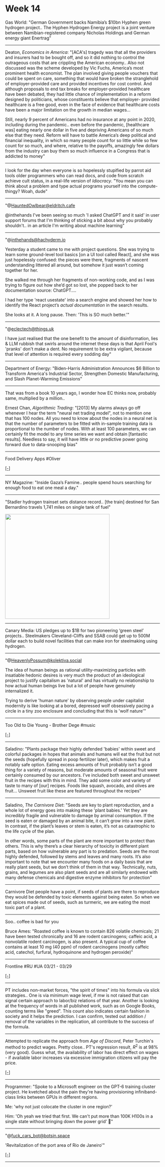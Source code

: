 # Week 14

Gas World: "German Government backs Namibia’s $10bn Hyphen green
hydrogen project.. The Hyphen Hydrogen Energy project is a joint
venture between Namibian-registered company Nicholas Holdings and
German energy giant Enertrag"

---

Deaton, *Economics in America*: "[ACA's] tragedy was that all the
providers and insurers had to be bought off, and so it did nothing to
control the outrageous costs that are crippling the American
economy.. Also not discussed was the scheme developed by Vic Fuchs,
America’s most prominent health economist. The plan involved giving
people vouchers that could be spent on care, something that would have
broken the stranglehold of employer-provided care and provided
incentives for cost control. And although proposals to end tax breaks
for employer-provided healthcare have been debated, they had little
chance of implementation in a reform designed by politicians, whose
constituents believe that employer- provided healthcare is a free
good, even in the face of evidence that healthcare costs have been a
major limitation on the growth in median wages...

Still, nearly 9 percent of Americans had no insurance at any point in
2020, including during the pandemic.. even before the pandemic,
[healthcare was] eating nearly one dollar in five and depriving
Americans of so much else that they need. Reform will have to battle
America’s deep political and financial inequality, in which so many
people count for so little while so few count for so much, and where,
relative to the payoffs, amazingly few dollars from the industry can
buy them so much influence in a Congress that is addicted to money"

---

I look for the day when everyone is so hopelessly stupified by parrot
aid tools older programmers who can read docs, and code from scratch
achieve cult status, in a real-life version of *Idiocracy*. "You mean
you can think about a problem and type actual programs yourself into
the compute-thingy?  Woah, dude"

---

"@HauntedOwlbear@eldritch.cafe

@inthehands I've been seeing so much 'I asked ChatGPT and it said' in
user support forums that I'm thinking of sticking a bit about why you
probably shouldn't.. in an article I'm writing about machine learning"

---

"@inthehands@hachyderm.io

Yesterday a student came to me with project questions. She was trying
to learn some ground-level tool basics [on a UI tool called React],
and she was just hopelessly confused: the pieces were there, fragments
of nascent understanding littered all around, but somehow it just
wasn’t coming together for her.

She walked me through her fragments of non-working code, and as I was
trying to figure out how she’d got so lost, she popped back to her
documentation source: ChatGPT....

I had her type 'react usestate' into a search engine and showed her
how to identify the React project’s *actual documentation* in the
search results.

She looks at it. A long pause. Then: 'This is SO much better.'"

---

"@eclectech@things.uk

I have just realised that the one benefit to the amount of
disinformation, lies & LLM rubbish that swirls around the internet
these days is that April Fool's 'pranks' don't make a dent. No
requirement to be extra vigilant, because that level of attention is
required every sodding day"

---

Department of Energy: "Biden-Harris Administration Announces $6
Billion to Transform America's Industrial Sector, Strengthen Domestic
Manufacturing, and Slash Planet-Warming Emissions"

---

That was from a book 10 years ago, I wonder how EC thinks now,
probably same, multiplied by a million..

Ernest Chan, *Algorithmic Trading*: "[2013] My alarms always go off
whenever I hear the term "neural net trading model", not to mention
one that has 100 nodes. All you need to know about the nodes in a
neural net is that the number of parameters to be fitted with
in-sample training data is proportional to the number of nodes. With
at least 100 parameters, we can certainly fit the model to any time
series we want and obtain [fantastic results]. Needless to say, it
will have little or no predictive power going forward due to
data-snooping bias"

---

Food Delivery Apps \#Oliver

[[-]](https://youtu.be/VOhHKYRXXhs?t=942)

---

NY Magazine: "Inside Gaza’s Famine.. people spend hours searching for
enough food to eat one meal a day."

---

"Stadler hydrogen trainset sets distance record.. [the train] destined
for San Bernardino travels 1,741 miles on single tank of fuel"

<img width='340' src='https://www.trains.com/wp-content/uploads/2022/09/TRN_California_Hydrogen_1_Fender.jpg'/> 

---

Canary Media: US pledges up to $1B for two pioneering ​‘green steel’
projects.. Steelmakers Cleveland-Cliffs and SSAB could get up to 500M
dollar each to build novel facilities that can make iron for
steelmaking using hydrogen.

---

"@HeavenlyPossum@kolektiva.social

The idea of human beings as rational utility-maximizing particles with
insatiable hedonic desires is very much the product of an ideological
project to justify capitalism as 'natural' and has virtually no
relationship to how actual human beings live but a lot of people have
genuinely internalized it.

Trying to derive 'human nature' by observing people under capitalist
modernity is like looking at a bored, depressed wolf obsessively
pacing a circle in a tiny zoo enclosure and concluding that this is
'wolf nature'"

---

Too Old to Die Young - Brother Dege \#music

[[-]](https://youtu.be/FQNFcYvILJE)

---

Saladino: "Plants package their highly defended 'babies' within sweet
and colorful packages in hopes that animals and humans will eat the
fruit but not the seeds (hopefully spread in poop fertilizer later),
which makes fruit a notably safe option. Eating excess amounts of
fruit probably isn’t a good thing for a variety of reasons, but
moderate amounts of seasonal fruit were certainly consumed by our
ancestors. I’ve included both sweet and unsweet fruit in the recipes
with this in mind. They add some color and variety of taste to many of
[our] recipes. Foods like squash, avocado, and olives are
fruit... Unsweet fruit like these are featured throughout the recipes"

---

Saladino, *The Carnivore Diet*: "Seeds are key to plant reproduction,
and a whole lot of energy goes into making these 'plant babies.' Yet
they are incredibly fragile and vulnerable to damage by animal
consumption. If the seed is eaten or damaged by an animal bite, it
can’t grow into a new plant. In contrast, if the plant’s leaves or
stem is eaten, it’s not as catastrophic to the life cycle of the plan.

In other words, some parts of the plant are more important to protect
than others. This is why there’s a clear hierarchy of toxicity in
different plant parts, based on how vulnerable any part is to
predation. Seeds are the most highly defended, followed by stems and
leaves and many roots. It’s also important to note that we encounter
many foods on a daily basis that are really plant seeds, but we don’t
think of them in that way. Technically, nuts, grains, and legumes are
also plant seeds and are all similarly endowed with many defense
chemicals and digestive enzyme inhibitors for protection"

---

Carnivore Diet people have a point, if seeds of plants are there to
reproduce they would be defended by toxic elements against being
eaten. So when we eat spices made out of seeds, such as turmeric, we
are eating the most toxic part of a plant.

---

Soo.. coffee is bad for you

Bruce Ames: "Roasted coffee is known to contain 826 volatile
chemicals; 21 have been tested chronically and 16 are rodent
carcinogens; caffeic acid, a nonvolatile rodent carcinogen, is also
present. A typical cup of coffee contains at least 10 mg (40 ppm) of
rodent carcinogens (mostly caffeic acid, catechol, furfural,
hydroquinone and hydrogen peroxide)"

---

Frontline \#RU \#UA 03/21 - 03/29

[[-]](ukrdata/map11.html)

---

PT includes non-market forces, "the spirit of times" into his formula
via slick strategies.. One is via minimum wage level, if mw is not
raised that can signal certain approach to labor/biz relations of that
year. Another is looking at the frequency of words in all published
work, such as on Google Books, counting terms like "greed". This count
also indicates certain fashion in society and it helps the prediction.
I can confirm, tested out addition / removal of the variables in the
replication, all contribute to the success of the formula.

---

Attempted to replicate the approach from *Age of Discord*, Peter
Turchin's method to predict wages. Pretty close.. PT's regression
result, $R^2$ is at 98% (very good). Guess what, the availability of
labor has direct effect on wages - if available labor increases via
excessive immigration citizens will pay the price.


[[-]](../../2024/05/age-of-discord-math.html#wage)

---

Programmer: "Spoke to a Microsoft engineer on the GPT-6 training
cluster project.  He kvetched about the pain they're having
provisioning infiniband-class links between GPUs in different regions.

Me: 'why not just colocate the cluster in one region?'

Him: 'Oh yeah we tried that first. We can't put more than 100K H100s
in a single state without bringing down the power grid' 🤯"

---

"@fuck_cars_bot@botsin.space

'Revitalization of the port area of Rio de Janeiro'"

[[-]](https://files.botsin.space/media_attachments/files/112/161/966/228/252/230/small/d1baa28b4fd59238.jpeg)

---

